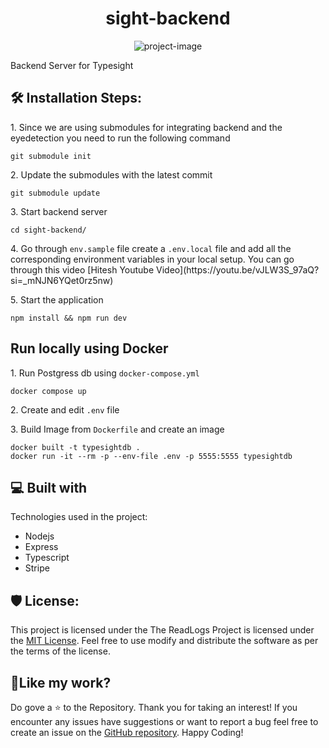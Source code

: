 <h1 align="center" id="title">sight-backend</h1>

<p align="center"><img src="https://socialify.git.ci/amitjimiwal/sight-backend/image?language=1&amp;owner=1&amp;name=1&amp;stargazers=1&amp;theme=Light" alt="project-image"></p>

<p id="description">Backend Server for Typesight</p>

<h2>🛠️ Installation Steps:</h2>

<p>1. Since we are using submodules for integrating backend and the eyedetection you need to run the following command</p>

```
git submodule init 
```

<p>2. Update the submodules with the latest commit</p>

```
git submodule update
```

<p>3. Start backend server</p>

```
cd sight-backend/
```

<p>4. Go through <code>env.sample</code> file create a <code>.env.local</code> file and add all the corresponding environment variables in your local setup. You can go through this video [Hitesh Youtube Video](https://youtu.be/vJLW3S_97aQ?si=_mNJN6YQet0rz5nw)</p>

<p>5. Start the application</p>

```
npm install && npm run dev 
```

<h2>Run locally using Docker</h2>
<p>1. Run Postgress db using <code>docker-compose.yml</code></p>

```
docker compose up
```
<p>2. Create and edit <code>.env</code> file</p>
<p>3. Build Image from <code>Dockerfile</code> and create an image</p>

```
docker built -t typesightdb .
docker run -it --rm -p --env-file .env -p 5555:5555 typesightdb
```

<h2>💻 Built with</h2>

Technologies used in the project:
*   Nodejs
*   Express
*   Typescript
*   Stripe 

<h2>🛡️ License:</h2>

This project is licensed under the The ReadLogs Project is licensed under the [MIT License](https://opensource.org/licenses/MIT). Feel free to use modify and distribute the software as per the terms of the license.

<h2>💖Like my work?</h2>

Do gove a ⭐️ to the Repository. Thank you for taking an interest! If you encounter any issues have suggestions or want to report a bug feel free to create an issue on the [GitHub repository](https://github.com/amitjimiwal/sight-backend). Happy Coding!
